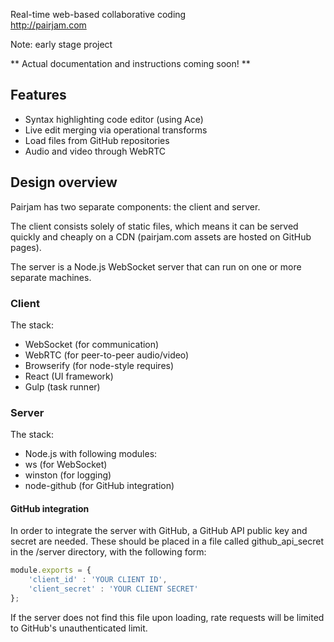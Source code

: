 Real-time web-based collaborative coding<br/>
http://pairjam.com

Note: early stage project

** Actual documentation and instructions coming soon! **

## Features
- Syntax highlighting code editor (using Ace)
- Live edit merging via operational transforms
- Load files from GitHub repositories
- Audio and video through WebRTC

## Design overview

Pairjam has two separate components: the client and server.

The client consists solely of static files, which means it can be served quickly
and cheaply on a CDN (pairjam.com assets are hosted on GitHub pages).

The server is a Node.js WebSocket server that can run on one or more separate machines.

### Client

The stack:
- WebSocket (for communication)
- WebRTC (for peer-to-peer audio/video)
- Browserify (for node-style requires)
- React (UI framework)
- Gulp (task runner)

### Server

The stack:
- Node.js with following modules:
- ws (for WebSocket)
- winston (for logging)
- node-github (for GitHub integration)

#### GitHub integration

In order to integrate the server with GitHub, a GitHub API public key
and secret are needed. These should be placed in a file called github_api_secret in
the /server directory, with the following form:

```javascript
module.exports = {
	'client_id' : 'YOUR CLIENT ID',
	'client_secret' : 'YOUR CLIENT SECRET'
};
```

If the server does not find this file upon loading, rate requests will be limited to
GitHub's unauthenticated limit.
